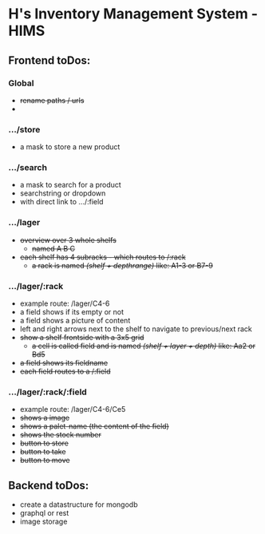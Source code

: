 # H's Inventory Management System - HIMS

## Frontend toDos:

### Global
- ~~rename paths / urls~~
- 

### .../store
- a mask to store a new product

### .../search
- a mask to search for a product
- searchstring or dropdown
- with direct link to .../:field


### .../lager
- ~~overview over 3 whole shelfs~~
  - ~~named A B C~~
- ~~each shelf has 4 subracks - which routes to /:rack~~
  - ~~a rack is named *(shelf + depthrange)* like: A1-3 or B7-9~~


### .../lager/:rack
- example route: /lager/C4-6
- a field shows if its empty or not
- a field shows a picture of content
- left and right arrows next to the shelf to navigate to previous/next rack
- ~~show a shelf frontside with a 3x5 grid~~
  - ~~a cell is called field and is named *(shelf + layer + depth)* like: Aa2 or Bd5~~
- ~~a field shows its fieldname~~
- ~~each field routes to a /:field~~

### .../lager/:rack/:field
- example route: /lager/C4-6/Ce5
- ~~shows a image~~
- ~~shows a palet-name (the content of the field)~~
- ~~shows the stock number~~
- ~~button to store~~
- ~~button to take~~
- ~~button to move~~


## Backend toDos:
- create a datastructure for mongodb
- graphql or rest
- image storage
